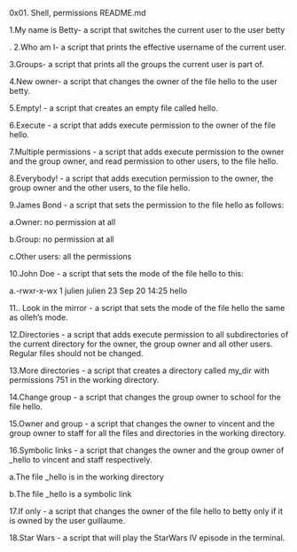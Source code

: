 0x01. Shell, permissions  README.md

1.My name is Betty- a script that switches the current user to the user betty

.
2.Who am I-  a script that prints the effective username of the current user.

3.Groups- a script that prints all the groups the current user is part of.

4.New owner- a script that changes the owner of the file hello to the user betty.

5.Empty! -  a script that creates an empty file called hello.

6.Execute -  a script that adds execute permission to the owner of the file hello.

7.Multiple permissions -  a script that adds execute permission to the owner and the group owner, and read permission to other users, to the file hello.

8.Everybody! -   a script that adds execution permission to the owner, the group owner and the other users, to the file hello.

9.James Bond -  a script that sets the permission to the file hello as follows:

a.Owner: no permission at all

b.Group: no permission at all

c.Other users: all the permissions

10.John Doe -  a script that sets the mode of the file hello to this:

a.-rwxr-x-wx 1 julien julien 23 Sep 20 14:25 hello

11.. Look in the mirror -  a script that sets the mode of the file hello the same as olleh’s mode.

12.Directories -  a script that adds execute permission to all subdirectories of the current directory for the owner, the group owner and all other users. Regular files should not be changed.

13.More directories -  a script that creates a directory called my_dir with permissions 751 in the working directory.

14.Change group -  a script that changes the group owner to school for the file hello.

15.Owner and group -  a script that changes the owner to vincent and the group owner to staff for all the files and directories in the working directory.

16.Symbolic links -  a script that changes the owner and the group owner of _hello to vincent and staff respectively.

a.The file _hello is in the working directory

b.The file _hello is a symbolic link

17.If only -  a script that changes the owner of the file hello to betty only if it is owned by the user guillaume.

18.Star Wars -  a script that will play the StarWars IV episode in the terminal.


